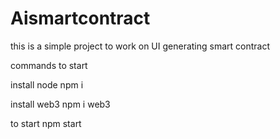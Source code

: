 # Aismartcontract
this is a simple project to work on UI generating smart contract

commands to start 

install node
npm i

install web3
npm i web3

to start 
npm start
